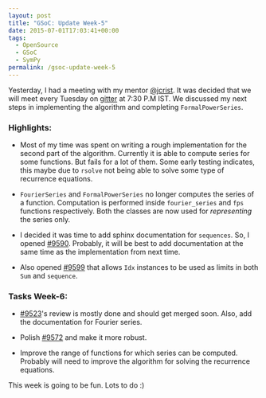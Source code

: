 ```yaml
---
layout: post
title: "GSoC: Update Week-5"
date: 2015-07-01T17:03:41+00:00
tags:
  - OpenSource
  - GSoC
  - SymPy
permalink: /gsoc-update-week-5
---
```


Yesterday, I had a meeting with my mentor [@jcrist](http://github.com/jcrist). It was decided
that we will meet every Tuesday on [gitter](http://gitter.im/sympy/sympy) at 7:30 P.M IST. We discussed
my next steps in implementing the algorithm and completing ``FormalPowerSeries``.

<!-- excerpt -->
### Highlights:

* Most of my time was spent on writing a rough implementation
  for the second part of the algorithm. Currently it is able
  to compute series for some functions. But fails for a lot
  of them. Some early testing indicates, this maybe due to
  ``rsolve`` not being able to solve some type of recurrence equations.

* ``FourierSeries`` and ``FormalPowerSeries`` no longer computes the
  series of a function. Computation is performed inside ``fourier_series``
  and ``fps`` functions respectively. Both the classes are now
  used for *representing* the series only.

* I decided it was time to add sphinx documentation for
  ``sequences``. So, I opened [\#9590](http://github.com/sympy/sympy/pull/9590). Probably, it will be
  best to add documentation at the same time as the implementation from
  next time.

* Also opened [\#9599](http://github.com/sympy/sympy/pull/9599) that allows ``Idx`` instances to be used
  as limits in both ``Sum`` and ``sequence``.

### Tasks Week-6:

* [\#9523](http://github.com/sympy/sympy/pull/9523)'s review is mostly done and should get merged soon. Also,
  add the documentation for Fourier series.

* Polish [\#9572](http://github.com/sympy/sympy/pull/9572) and make it more robust.

* Improve the range of functions for which series can be computed. Probably
  will need to improve the algorithm for solving the recurrence equations.

This week is going to be fun. Lots to do :)
